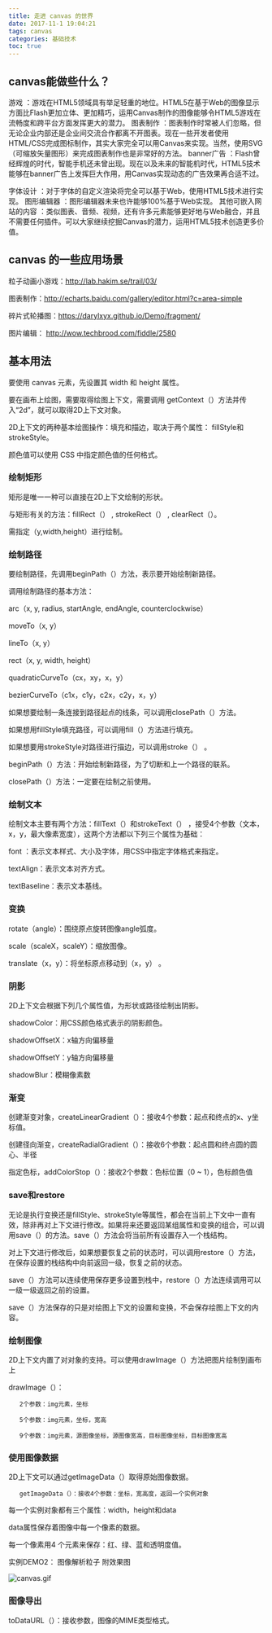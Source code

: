 ```yaml
---
title: 走进 canvas 的世界
date: 2017-11-1 19:04:21
tags: canvas
categories: 基础技术
toc: true
---
```


## canvas能做些什么？
游戏 ：游戏在HTML5领域具有举足轻重的地位。HTML5在基于Web的图像显示方面比Flash更加立体、更加精巧，运用Canvas制作的图像能够令HTML5游戏在流畅度和跨平台方面发挥更大的潜力。
图表制作 ：图表制作时常被人们忽略，但无论企业内部还是企业间交流合作都离不开图表。现在一些开发者使用HTML/CSS完成图标制作，其实大家完全可以用Canvas来实现。当然，使用SVG（可缩放矢量图形）来完成图表制作也是非常好的方法。
banner广告 ：Flash曾经辉煌的时代，智能手机还未曾出现。现在以及未来的智能机时代，HTML5技术能够在banner广告上发挥巨大作用，用Canvas实现动态的广告效果再合适不过。
<!-- more -->
字体设计 ：对于字体的自定义渲染将完全可以基于Web，使用HTML5技术进行实现。
图形编辑器 ：图形编辑器未来也许能够100%基于Web实现。
其他可嵌入网站的内容 ：类似图表、音频、视频，还有许多元素能够更好地与Web融合，并且不需要任何插件。可以大家继续挖掘Canvas的潜力，运用HTML5技术创造更多价值。


## canvas 的一些应用场景
粒子动画小游戏：http://lab.hakim.se/trail/03/

图表制作：http://echarts.baidu.com/gallery/editor.html?c=area-simple

碎片式轮播图：https://darylxyx.github.io/Demo/fragment/

图片编辑： http://wow.techbrood.com/fiddle/2580

 

## 基本用法
要使用 canvas 元素，先设置其 width 和 height 属性。

要在画布上绘图，需要取得绘图上下文，需要调用 getContext（）方法并传入“2d”，就可以取得2D上下文对象。

2D上下文的两种基本绘图操作：填充和描边，取决于两个属性： fillStyle和strokeStyle。

颜色值可以使用 CSS 中指定颜色值的任何格式。

 

### 绘制矩形
矩形是唯一一种可以直接在2D上下文绘制的形状。

与矩形有关的方法：fillRect（） , strokeRect（） , clearRect（）。                          

需指定（y,width,height）进行绘制。

 

### 绘制路径
要绘制路径，先调用beginPath（）方法，表示要开始绘制新路径。

调用绘制路径的基本方法：

arc（x, y, radius, startAngle, endAngle, counterclockwise）

moveTo（x, y）

lineTo（x, y）

rect（x, y, width, height）

quadraticCurveTo（cx，xy，x，y）

bezierCurveTo（c1x，c1y，c2x，c2y，x，y）

如果想要绘制一条连接到路径起点的线条，可以调用closePath（）方法。

如果想用fillStyle填充路径，可以调用fill（）方法进行填充。

如果想要用strokeStyle对路径进行描边，可以调用stroke（） 。

beginPath（）方法：开始绘制新路径，为了切断和上一个路径的联系。

closePath（）方法：一定要在绘制之前使用。

 

### 绘制文本
绘制文本主要有两个方法：fillText（）和strokeText（） ，接受4个参数（文本，x，y，最大像素宽度），这两个方法都以下列三个属性为基础：

font ：表示文本样式、大小及字体，用CSS中指定字体格式来指定。

textAlign：表示文本对齐方式。

textBaseline：表示文本基线。

 

### 变换
rotate（angle）：围绕原点旋转图像angle弧度。

scale（scaleX，scaleY）：缩放图像。

translate（x，y）：将坐标原点移动到（x，y） 。

 

### 阴影
2D上下文会根据下列几个属性值，为形状或路径绘制出阴影。

shadowColor：用CSS颜色格式表示的阴影颜色。

shadowOffsetX：x轴方向偏移量

shadowOffsetY：y轴方向偏移量

shadowBlur：模糊像素数

 

### 渐变
创建渐变对象，createLinearGradient（）：接收4个参数：起点和终点的x、y坐标值。

创建径向渐变，createRadialGradient（）：接收6个参数：起点圆和终点圆的圆心、半径

指定色标，addColorStop（）：接收2个参数：色标位置（0 ~ 1），色标颜色值

 

### save和restore
无论是执行变换还是fillStyle、strokeStyle等属性，都会在当前上下文中一直有效，除非再对上下文进行修改。如果将来还要返回某组属性和变换的组合，可以调用save（）的方法。save（）方法会将当前所有设置存入一个栈结构。

对上下文进行修改后，如果想要恢复之前的状态时，可以调用restore（）方法，在保存设置的栈结构中向前返回一级，恢复之前的状态。

save（）方法可以连续使用保存更多设置到栈中，restore（）方法连续调用可以一级一级返回之前的设置。

save（）方法保存的只是对绘图上下文的设置和变换，不会保存绘图上下文的内容。

 

### 绘制图像
2D上下文内置了对对象的支持。可以使用drawImage（）方法把图片绘制到画布上

drawImage（）：

       2个参数：img元素，坐标
    
       5个参数：img元素，坐标，宽高
    
       9个参数：img元素，源图像坐标，源图像宽高，目标图像坐标，目标图像宽高

 



### 使用图像数据
2D上下文可以通过getImageData（）取得原始图像数据。

       getImageData（）：接收4个参数：坐标，宽高度，返回一个实例对象

每一个实例对象都有三个属性：width，height和data

data属性保存着图像中每一个像素的数据。

每一个像素用4 个元素来保存：红、绿、蓝和透明度值。

实例DEMO2： 图像解析粒子
附效果图
	
![canvas.gif](/img/images/canvas.gif)



### 图像导出
toDataURL（）：接收参数，图像的MIME类型格式。
